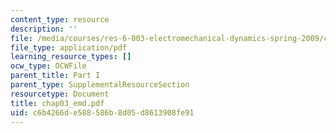 ```yaml
---
content_type: resource
description: ''
file: /media/courses/res-6-003-electromechanical-dynamics-spring-2009/c6b4266de588586b8d05d8613908fe91_chap03_emd.pdf
file_type: application/pdf
learning_resource_types: []
ocw_type: OCWFile
parent_title: Part I
parent_type: SupplementalResourceSection
resourcetype: Document
title: chap03_emd.pdf
uid: c6b4266d-e588-586b-8d05-d8613908fe91
---
```

